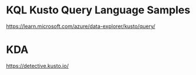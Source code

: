 # KQL Kusto Query Language Samples
https://learn.microsoft.com/azure/data-explorer/kusto/query/
# KDA
https://detective.kusto.io/
